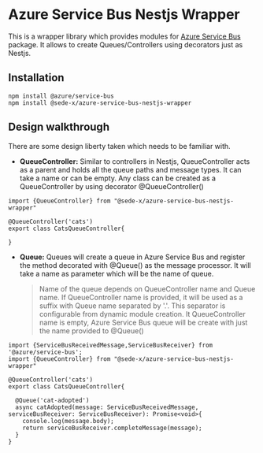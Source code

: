 # Azure Service Bus Nestjs Wrapper

This is a wrapper library which provides modules for [Azure Service Bus](https://www.npmjs.com/package/@azure/service-bus) package. It allows to create Queues/Controllers using decorators just as Nestjs.

## Installation

```
npm install @azure/service-bus
npm install @sede-x/azure-service-bus-nestjs-wrapper
```

## Design walkthrough

There are some design liberty taken which needs to be familiar with.

- **QueueController:** Similar to controllers in Nestjs, QueueController acts as a parent and holds all the queue paths and message types. It can take a name or can be empty. Any class can be created as a QueueController by using decorator @QueueController()

```
import {QueueController} from "@sede-x/azure-service-bus-nestjs-wrapper"

@QueueController('cats')
export class CatsQueueController{

}
```

- **Queue:** Queues will create a queue in Azure Service Bus and register the method decorated with @Queue() as the message processor. It will take a name as parameter which will be the name of queue.

  > Name of the queue depends on QueueController name and Queue name. If QueueController name is provided, it will be used as a suffix with Queue name separated by '.'. This separator is configurable from dynamic module creation. It QueueController name is empty, Azure Service Bus queue will be create with just the name provided to @Queue()

```
import {ServiceBusReceivedMessage,ServiceBusReceiver} from '@azure/service-bus';
import {QueueController} from "@sede-x/azure-service-bus-nestjs-wrapper"

@QueueController('cats')
export class CatsQueueController{

  @Queue('cat-adopted')
  async catAdopted(message: ServiceBusReceivedMessage, serviceBusReceiver: ServiceBusReceiver): Promise<void>{
    console.log(message.body);
    return serviceBusReceiver.completeMessage(message);
  }
}
```

